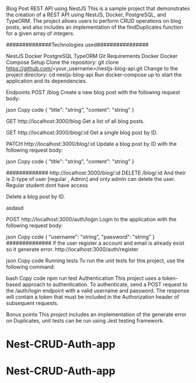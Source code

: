 Blog Post REST API using NestJS
This is a sample project that demonstrates the creation of a REST API using NestJS, Docker, PostgreSQL, and TypeORM. The project allows users to perform CRUD operations on blog posts, and also includes an implementation of the findDuplicates function for a given array of integers.

##############Technologies used################

NestJS
Docker
PostgreSQL
TypeORM
Git
Requirements
Docker
Docker Compose
Setup
Clone the repository: git clone https://github.com/<your_username>/nestjs-blog-api.git
Change to the project directory: cd nestjs-blog-api
Run docker-compose up to start the application and its dependencies.




Endpoints
POST /blog
Create a new blog post with the following request body:

json
Copy code
{
  "title": "string",
  "content": "string"
}



GET 
http://localhost:3000/blog
Get a list of all blog posts.



GET 
http://localhost:3000/blog/:id
Get a single blog post by ID.



PATCH 
http://localhost:3000/blog/:id
Update a blog post by ID with the following request body:

json
Copy code
{
  "title": "string",
  "content": "string"
}


#############
http://localhost:3000/blog/:id
DELETE /blog/:id
And their is 2-type of user [regular , Admin] and only admin can delete the user. Regular student dont have access

Delete a blog post by ID.

asdasd


POST 
http://localhost:3000/auth/login
Login to the application with the following request body:

json
Copy code
{
  "username": "string",
  "password": "string"
}
##############
If the user register a account and email is already exist so it generate error.
http://localhost:3000/auth/register

json
Copy code
Running tests
To run the unit tests for this project, use the following command:

bash
Copy code
npm run test
Authentication
This project uses a token-based approach to authentication. To authenticate, send a POST request to the /auth/login endpoint with a valid username and password. The response will contain a token that must be included in the Authorization header of subsequent requests.

Bonus points
This project includes an implementation of the generate error on Duplicates, unit tests can be run using Jest testing framework.




# Nest-CRUD-Auth-app
# Nest-CRUD-Auth-app
